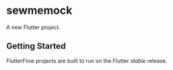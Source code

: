 # sewmemock

A new Flutter project.

## Getting Started

FlutterFlow projects are built to run on the Flutter _stable_ release.
